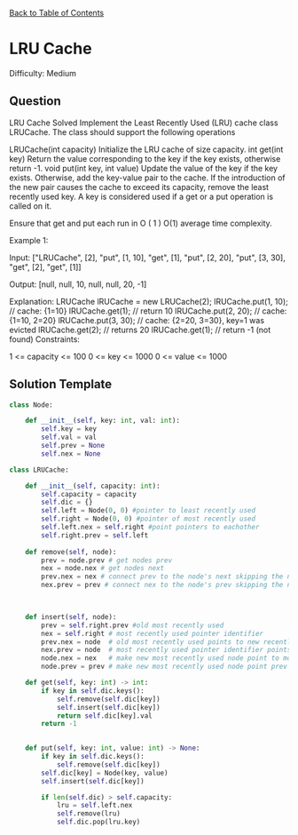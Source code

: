 [Back to Table of Contents](../README.md)

# LRU Cache
Difficulty: Medium

## Question
LRU Cache
Solved 
Implement the Least Recently Used (LRU) cache class LRUCache. The class should support the following operations

LRUCache(int capacity) Initialize the LRU cache of size capacity.
int get(int key) Return the value corresponding to the key if the key exists, otherwise return -1.
void put(int key, int value) Update the value of the key if the key exists. Otherwise, add the key-value pair to the cache. If the introduction of the new pair causes the cache to exceed its capacity, remove the least recently used key.
A key is considered used if a get or a put operation is called on it.

Ensure that get and put each run in 
O
(
1
)
O(1) average time complexity.

Example 1:

Input:
["LRUCache", [2], "put", [1, 10],  "get", [1], "put", [2, 20], "put", [3, 30], "get", [2], "get", [1]]

Output:
[null, null, 10, null, null, 20, -1]

Explanation:
LRUCache lRUCache = new LRUCache(2);
lRUCache.put(1, 10);  // cache: {1=10}
lRUCache.get(1);      // return 10
lRUCache.put(2, 20);  // cache: {1=10, 2=20}
lRUCache.put(3, 30);  // cache: {2=20, 3=30}, key=1 was evicted
lRUCache.get(2);      // returns 20 
lRUCache.get(1);      // return -1 (not found)
Constraints:

1 <= capacity <= 100
0 <= key <= 1000
0 <= value <= 1000

## Solution Template
```python
class Node:

    def __init__(self, key: int, val: int):
        self.key = key
        self.val = val
        self.prev = None
        self.nex = None

class LRUCache:

    def __init__(self, capacity: int):
        self.capacity = capacity
        self.dic = {}
        self.left = Node(0, 0) #pointer to least recently used 
        self.right = Node(0, 0) #pointer of most recently used
        self.left.nex = self.right #point pointers to eachother
        self.right.prev = self.left
    
    def remove(self, node):
        prev = node.prev # get nodes prev
        nex = node.nex # get nodes next
        prev.nex = nex # connect prev to the node's next skipping the node
        nex.prev = prev # connect nex to the node's prev skipping the node


    
    def insert(self, node):
        prev = self.right.prev #old most recently used
        nex = self.right # most recently used pointer identifier
        prev.nex = node  # old most recently used points to new recently used point
        nex.prev = node  # most recently used pointer identifier points back to new node for recently used 
        node.nex = nex   # make new most recently used node point to most recently used pointer identifier
        node.prev = prev # make new most recently used node point prev to old most recently used node

    def get(self, key: int) -> int:
        if key in self.dic.keys():
            self.remove(self.dic[key])
            self.insert(self.dic[key])
            return self.dic[key].val
        return -1
        

    def put(self, key: int, value: int) -> None:
        if key in self.dic.keys():
            self.remove(self.dic[key])
        self.dic[key] = Node(key, value)
        self.insert(self.dic[key])

        if len(self.dic) > self.capacity:
            lru = self.left.nex
            self.remove(lru)
            self.dic.pop(lru.key)

        
```
